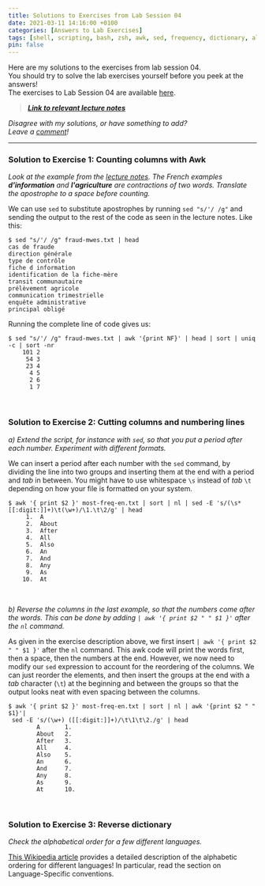 ```yaml
---
title: Solutions to Exercises from Lab Session 04
date: 2021-03-11 14:16:00 +0100
categories: [Answers to Lab Exercises]
tags: [shell, scripting, bash, zsh, awk, sed, frequency, dictionary, alphabet, alphabets, ordering]
pin: false
---
```


Here are my solutions to the exercises from lab session 04. <br>
You should try to solve the lab exercises yourself before you peek at the answers! <br>
The exercises to Lab Session 04 are available [here](https://ling123labs.com/posts/Lab-Session-04/). <br>
> ***[Link to relevant lecture notes](https://lingkurs.h.uib.no/webroot/index.php?page=scripting/countcolumns&lang=en&course=ling123)***

*Disagree with my solutions, or have something to add? <br>
Leave a [comment](#post-extend-wrapper)!* <br>

---


### Solution to Exercise 1: Counting columns with Awk <br>
*Look at the example from the
[lecture notes](https://lingkurs.h.uib.no/webroot/index.php?page=scripting/countcolumns&lang=en&course=ling123).
The French examples **d'information** and **l'agriculture** are contractions of two words.
Translate the apostrophe to a space before counting.*
<br>

We can use `sed` to substitute apostrophes by running `sed "s/'/ /g"` and sending the output to the rest of the
code as seen in the lecture notes. Like this:

```shell
$ sed "s/'/ /g" fraud-mwes.txt | head
cas de fraude
direction générale
type de contrôle
fiche d information
identification de la fiche-mère
transit communautaire
prélèvement agricole
communication trimestrielle
enquête administrative
principal obligé
```

Running the complete line of code gives us:
```shell
$ sed "s/'/ /g" fraud-mwes.txt | awk '{print NF}' | head | sort | uniq -c | sort -nr
    101 2
     54 3
     23 4
      4 5
      2 6
      1 7
```
<br>

### Solution to Exercise 2: Cutting columns and numbering lines <br>
*a) Extend the script, for instance with `sed`, so that you put a period after each number.
Experiment with different formats.* <br>

We can insert a period after each number with the `sed` command, by dividing the line into two groups
and inserting them at the end with a period and *tab* in between. You might have to use whitespace
`\s` instead of *tab* `\t` depending on how your file is formatted on your system.

```shell
$ awk '{ print $2 }' most-freq-en.txt | sort | nl | sed -E 's/(\s*[[:digit:]]+)\t(\w+)/\1.\t\2/g' | head
     1.  A
     2.  About
     3.  After
     4.  All
     5.  Also
     6.  An
     7.  And
     8.  Any
     9.  As
    10.  At
```
<br>

*b) Reverse the columns in the last example, so that the numbers come after the words.
This can be done by adding `| awk '{ print $2 " " $1 }'` after the `nl` command.* <br>

As given in the exercise description above, we first insert `| awk '{ print $2 " " $1 }'`
after the `nl` command. This awk code will print the words first, then a space, then the numbers at the end.
However, we now need to modify our `sed` expression to account for the reordering of the columns.
We can just reorder the elements, and then insert the groups at the end with a *tab* character (`\t`) at the beginning
and between the groups so that the output looks neat with even spacing between the columns.

```shell
$ awk '{ print $2 }' most-freq-en.txt | sort | nl | awk '{print $2 " " $1}'|
 sed -E 's/(\w+) ([[:digit:]]+)/\t\1\t\2./g' | head
        A       1.
        About   2.
        After   3.
        All     4.
        Also    5.
        An      6.
        And     7.
        Any     8.
        As      9.
        At      10.
```

<br>

### Solution to Exercise 3: Reverse dictionary <br>
*Check the alphabetical order for a few different languages.*<br>

[This Wikipedia article](https://en.wikipedia.org/wiki/Alphabetical_order#Language-specific_conventions)
provides a detailed description of the alphabetic ordering for different languages!
In particular, read the section on Language-Specific conventions.
